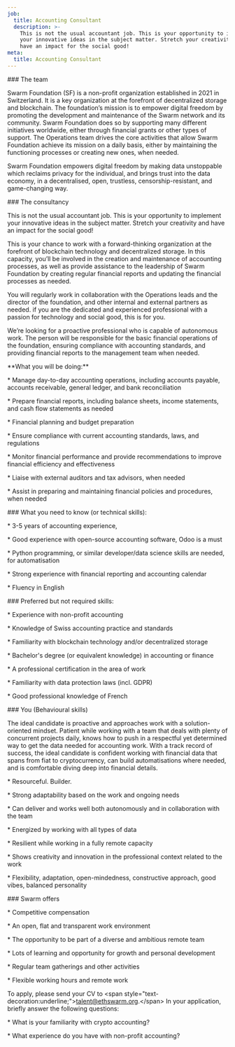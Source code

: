 ```yaml
---
job:
  title: Accounting Consultant
  description: >-
    This is not the usual accountant job. This is your opportunity to implement
    your innovative ideas in the subject matter. Stretch your creativity and
    have an impact for the social good!
meta:
  title: Accounting Consultant
---
```


\### The team

Swarm Foundation (SF) is a non-profit organization established in 2021 in Switzerland. It is a key organization at the forefront of decentralized storage and blockchain. The foundation’s mission is to empower digital freedom by promoting the development and maintenance of the Swarm network and its community. Swarm Foundation does so by supporting many different initiatives worldwide, either through financial grants or other types of support. The Operations team drives the core activities that allow Swarm Foundation achieve its mission on a daily basis, either by maintaining the functioning processes or creating new ones, when needed.

Swarm Foundation empowers digital freedom by making data unstoppable which reclaims privacy for the individual, and brings trust into the data economy, in a decentralised, open, trustless, censorship-resistant, and game-changing way.

\### The consultancy

This is not the usual accountant job. This is your opportunity to implement your innovative ideas in the subject matter. Stretch your creativity and have an impact for the social good!

This is your chance to work with a forward-thinking organization at the forefront of blockchain technology and decentralized storage. In this capacity, you’ll  be involved in the creation and maintenance of accounting processes, as well as provide assistance to the leadership of Swarm Foundation by creating regular financial reports and updating the financial processes as needed.

You will regularly work in collaboration with the Operations leads and the director of the foundation, and other internal and external partners as needed. if you are the dedicated and experienced professional with a passion for technology and social good, this is for you.

We’re looking for a proactive professional who is capable of autonomous work. The person will be responsible for the basic financial operations of the foundation, ensuring compliance with accounting standards, and providing financial reports to the management team when needed.

\*\*What you will be doing:\*\*

\* Manage day-to-day accounting operations, including accounts payable, accounts receivable, general ledger, and bank reconciliation

\* Prepare financial reports, including balance sheets, income statements, and cash flow statements as needed

\* Financial planning and budget preparation

\* Ensure compliance with current accounting standards, laws, and regulations

\* Monitor financial performance and provide recommendations to improve financial efficiency and effectiveness

\* Liaise with external auditors and tax advisors, when needed

\* Assist in preparing and maintaining financial policies and procedures, when needed

\### What you need to know (or technical skills):

\* 3-5 years of accounting experience,

\* Good experience with open-source accounting software, Odoo is a must

\* Python programming, or similar developer/data science skills are needed, for automatisation

\* Strong experience with financial reporting and accounting calendar

\* Fluency in English

\### Preferred but not required skills:

\* Experience with non-profit accounting

\* Knowledge of Swiss accounting practice and standards

\* Familiarity with blockchain technology and/or decentralized storage

\* Bachelor's degree (or equivalent knowledge) in accounting or finance

\* A professional certification in the area of work

\* Familiarity with data protection laws (incl. GDPR)

\* Good professional knowledge of French

\### You (Behavioural skills)

The ideal candidate is proactive and approaches work with a solution-oriented mindset. Patient while working with a team that deals with plenty of concurrent projects daily, knows how to push in a respectful yet determined way to get the data needed for accounting work. With a track record of success, the ideal candidate is confident working with financial data that spans from fiat to cryptocurrency, can build automatisations where needed, and is comfortable diving deep into financial details.

\* Resourceful. Builder.

\* Strong adaptability based on the work and ongoing needs

\* Can deliver and works well both autonomously and in collaboration with the team

\* Energized by working with all types of data

\* Resilient while working in a fully remote capacity

\* Shows creativity and innovation in the professional context related to the work

\* Flexibility, adaptation, open-mindedness, constructive approach, good vibes, balanced personality

\### Swarm offers

\* Competitive compensation

\* An open, flat and transparent work environment

\* The opportunity to be part of a diverse and ambitious remote team

\* Lots of learning and opportunity for growth and personal development

\* Regular team gatherings and other activities

\* Flexible working hours and remote work

To apply, please send your CV to \<span style="text-decoration:underline;">talent@ethswarm.org.\</span> In your application, briefly answer the following questions:

\* What is your familiarity with crypto accounting?

\* What experience do you have with non-profit accounting?
